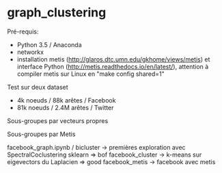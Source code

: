 # graph_clustering

Pré-requis:

- Python 3.5 / Anaconda
- networkx
- installation metis (http://glaros.dtc.umn.edu/gkhome/views/metis) et interface Python (http://metis.readthedocs.io/en/latest/), attention à compiler metis sur Linux en "make config shared=1"

Test sur deux dataset
- 4k noeuds / 88k arêtes / Facebook
- 81k noeuds / 2.4M arêtes / Twitter

Sous-groupes par vecteurs propres

Sous-groupes par Metis

facebook_graph.ipynb / bicluster -> premières exploration avec SpectralCoclustering sklearn => bof
facebook_cluster -> k-means sur eigevectors du Laplacien => good
facebook_metis -> facebook avec metis

